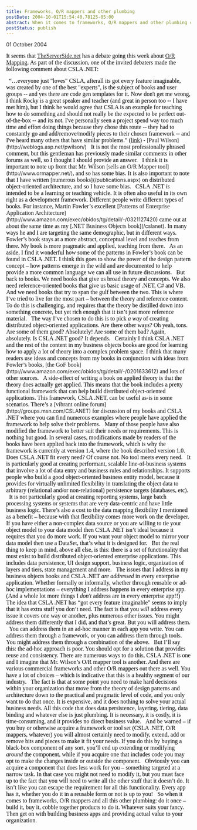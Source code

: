 ```yaml
---
title: Frameworks, O/R mappers and other plumbing
postDate: 2004-10-01T15:54:40.78125-05:00
abstract: When it comes to frameworks, O/R mappers and other plumbing components: just do it once – build it, buy it, cobble together products to do it. Then get on with building business apps and providing actual value to your organization.
postStatus: publish
---
```

01 October 2004

<font face="Times New Roman" color="#000000" size="3">It seems that <a href="http://www.TheServerSide.net">TheServerSide.net</a> has a debate going this week about </font>[<font face="Times New Roman" size="3">O/R Mapping</font>](http://www.theserverside.net/news/thread.tss?thread_id=29071)<font face="Times New Roman" color="#000000" size="3">. As part of the discussion, one of the invited debaters made the following comment about CSLA .NET:</font>

<?xml:namespace prefix = o ns = "urn:schemas-microsoft-com:office:office" /><o:p><font face="Times New Roman" color="#000000" size="3">&nbsp;</font></o:p>

<font face="Times New Roman" color="#000000" size="3">&#8220;&#8230;everyone just "loves" CSLA, afterall its got every feature imaginable, was created by one of the best "experts", is the subject of books and user groups -- and yes there are code gen templates for it. Now don't get me wrong, I think Rocky is a great speaker and teacher (and great in person too -- I have met him), but I think he would agree that CSLA is an example for teaching how to do something and should not really be the expected to be perfect out-of-the-box -- and its not. I've personally seen a project spend way too much time and effort doing things because they chose this route -- they had to constantly go and add/remove/modify pieces to their chosen framework -- and I've heard many others that have similar problems.&#8221; (<a href="http://www.theserverside.net/news/thread.tss?thread_id=29071#140531">link</a>)</font>

<font face="Times New Roman" color="#000000" size="3">- </font>[<font face="Times New Roman" size="3">Paul Wilson</font>](http://weblogs.asp.net/pwilson/)

<o:p><font face="Times New Roman" color="#000000" size="3">&nbsp;</font></o:p>

<font face="Times New Roman" color="#000000" size="3">It is not the most professionally phrased comment, but this gentleman has previously made similar comments in other forums as well, so I thought I should provide an answer.</font>

<o:p><font face="Times New Roman" color="#000000" size="3">&nbsp;</font></o:p>

<font face="Times New Roman" color="#000000" size="3">I think it is important to note up front that Mr. Wilson </font>[<font face="Times New Roman" size="3">sells an O/R Mapper tool</font>](http://www.ormapper.net/)<font face="Times New Roman" color="#000000" size="3">, and so has some bias. It is also important to note that I have written </font>[<font face="Times New Roman" size="3">numerous books</font>](/publications.aspx)<font face="Times New Roman" color="#000000" size="3"> on distributed object-oriented architecture, and so I have some bias.</font>

<o:p><font face="Times New Roman" color="#000000" size="3">&nbsp;</font></o:p>

<font face="Times New Roman" color="#000000" size="3">CSLA .NET <i style="mso-bidi-font-style: normal">is</i> intended to be a learning or teaching vehicle. It is often also useful in its own right&nbsp;<span style="FONT-SIZE: 12pt; COLOR: black; FONT-FAMILY: 'Times New Roman'; mso-fareast-font-family: 'Times New Roman'; mso-ansi-language: EN-US; mso-fareast-language: EN-US; mso-bidi-language: AR-SA">as a development framework</span>.</font>

<font face="Times New Roman" color="#000000" size="3"></font>

<font face="Times New Roman" color="#000000" size="3">Different people write different types of books. For instance, Martin Fowler&#8217;s excellent </font>[<font face="Times New Roman" size="3">Patterns of Enterprise Application Architecture</font>](http://www.amazon.com/exec/obidos/tg/detail/-/0321127420)<font face="Times New Roman" color="#000000" size="3"> came out at about the same time as my </font>[<font face="Times New Roman" size="3">.NET Business Objects book</font>](/cslanet)<font face="Times New Roman" color="#000000" size="3">. In many ways he and I are targeting the same demographic, but in different ways. Fowler&#8217;s book stays at a more abstract, conceptual level and teaches from there. My book is more pragmatic and applied, teaching from there.</font>

<o:p><font face="Times New Roman" color="#000000" size="3">&nbsp;</font></o:p>

<font face="Times New Roman" color="#000000" size="3">As an aside, I find it wonderful how some of the patterns in Fowler&#8217;s book can be found in CSLA .NET. I think this goes to show the power of the design pattern concept &#8211; how patterns emerge in the wild and are documented to help provide a more common language we can all use in future discussions.</font>

<o:p><font face="Times New Roman" color="#000000" size="3">&nbsp;</font></o:p>

<font face="Times New Roman" color="#000000" size="3">But back to books. We need books that give us broad theory and concepts. We also need reference-oriented books that give us basic usage of .NET, C# and VB. And we need books that try to span the gulf between the two. This is where I&#8217;ve tried to live for the most part &#8211; between the theory and reference content. To do this is challenging, and requires that the theory be distilled down into something concrete, but yet rich enough that it isn&#8217;t just more reference material.</font>

<o:p><font face="Times New Roman" color="#000000" size="3">&nbsp;</font></o:p>

<font face="Times New Roman" color="#000000" size="3">The way I&#8217;ve chosen to do this is to pick <i style="mso-bidi-font-style: normal">a way</i> of creating distributed object-oriented applications. Are there other ways? Oh yeah, tons. Are some of them good? Absolutely! Are some of them bad? Again, absolutely. Is CSLA .NET good? It depends.</font>

<o:p><font face="Times New Roman" color="#000000" size="3">&nbsp;</font></o:p>

<font face="Times New Roman" color="#000000" size="3">Certainly I think CSLA .NET and the rest of the content in my business objects books are good for learning how to apply a lot of theory into a complex problem space. I think that many readers use ideas and concepts from my books in conjunction with ideas from Fowler&#8217;s books, </font>[<font face="Times New Roman" size="3">the GoF book</font>](http://www.amazon.com/exec/obidos/tg/detail/-/0201633612)<font face="Times New Roman" color="#000000" size="3"> and lots of other sources.</font>

<o:p><font face="Times New Roman" color="#000000" size="3">&nbsp;</font></o:p>

<font face="Times New Roman" color="#000000" size="3">A side-effect of writing a book on applied theory is that the theory does actually get applied. This means that the book includes a pretty functional framework that can help build distributed object-oriented applications. This framework, CSLA .NET, can be useful as-is in some scenarios. There&#8217;s a </font>[<font face="Times New Roman" size="3">vibrant online forum</font>](http://groups.msn.com/CSLANET)<font face="Times New Roman" color="#000000" size="3"> for discussion of my books and CSLA .NET where you can find numerous examples where people have applied the framework to help solve their problems.</font>

<o:p><font face="Times New Roman" color="#000000" size="3">&nbsp;</font></o:p>

<font face="Times New Roman" color="#000000" size="3">Many of those people have also modified the framework to better suit their needs or requirements. This is nothing but good. In several cases, modifications made by readers of the books have been applied back into the framework, which is why the framework is currently at version 1.4, where the book described version 1.0.</font>

<o:p><font face="Times New Roman" color="#000000" size="3">&nbsp;</font></o:p>

<font face="Times New Roman" color="#000000" size="3">Does CSLA .NET fit every need? Of course not. No tool meets every need. </font>

<o:p><font face="Times New Roman" color="#000000" size="3">&nbsp;</font></o:p>

<font face="Times New Roman" color="#000000" size="3">It is particularly good at creating performant, scalable line-of-business systems that involve a lot of data entry and business rules and relationships. It supports people who build a good object-oriented business entity model, because it provides for virtually unlimited flexibility in translating the object data to arbitrary (relational and/or non-relational) persistence targets (databases, etc).</font>

<o:p><font face="Times New Roman" color="#000000" size="3">&nbsp;</font></o:p>

<font face="Times New Roman" color="#000000" size="3">It is not particularly good at creating reporting systems, large batch processing systems or systems that are very data-centric and have little business logic. There&#8217;s also a cost to the data mapping flexibility I mentioned as a benefit &#8211; because with that flexibility comes more work on the developer. If you have either a non-complex data source or you are willing to tie your object model to your data model then CSLA .NET isn&#8217;t ideal because it requires that you do more work. If you want your object model to mirror your data model then use a DataSet, that&#8217;s what it is designed for.</font>

<o:p><font face="Times New Roman" color="#000000" size="3">&nbsp;</font></o:p>

<font face="Times New Roman" color="#000000" size="3">But the real thing to keep in mind, above all else, is this: there is a set of functionality that must exist to build distributed object-oriented enterprise applications. This includes data persistence, UI design support, business logic, organization of layers and tiers, state management and more.</font>

<o:p><font face="Times New Roman" color="#000000" size="3">&nbsp;</font></o:p>

<font face="Times New Roman" color="#000000" size="3">The issues that I address in my business objects books and CSLA .NET <i style="mso-bidi-font-style: normal">are addressed</i> in every enterprise application. Whether formally or informally, whether through reusable or ad-hoc implementations &#8211; everything I address happens in every enterprise app. (And a whole lot more things I <em>don't</em> address are in every enterprise app!!)</font>

<o:p><font face="Times New Roman" color="#000000" size="3">&nbsp;</font></o:p>

<font face="Times New Roman" color="#000000" size="3">The idea that CSLA .NET has &#8220;got every feature imaginable&#8221; seems to imply that it has extra stuff you don&#8217;t need. The fact is that you <i style="mso-bidi-font-style: normal">will</i> address every issue it covers one way or another, plus numerous other issues. You might address them differently that I did, and that&#8217;s great. But you will address them.</font>

<o:p><font face="Times New Roman" color="#000000" size="3">&nbsp;</font></o:p>

<font face="Times New Roman" color="#000000" size="3">You can address them in an ad-hoc manner in each app you write. You can address them through a framework, or you can address them through tools. You might address them through a combination of the above.</font>

<o:p><font face="Times New Roman" color="#000000" size="3">&nbsp;</font></o:p>

<font face="Times New Roman" color="#000000" size="3">But I&#8217;ll say this: the ad-hoc approach is poor. You should opt for a solution that provides reuse and consistency. There are numerous ways to do this, CSLA .NET is one and I imagine that Mr. Wilson&#8217;s O/R mapper tool is another. And there are various commercial frameworks and other O/R mappers out there as well. You have a lot of choices &#8211; which is indicative that this is a healthy segment of our industry.</font>

<o:p><font face="Times New Roman" color="#000000" size="3">&nbsp;</font></o:p>

<font face="Times New Roman" color="#000000" size="3">The fact is that at some point you need to make hard decisions within your organization that move from the theory of design patterns and architecture down to the practical and pragmatic level of code, and you only want to do that once. It is expensive, and it does nothing to solve your actual business needs. All this code that does data persistence, layering, tiering, data binding and whatever else is just plumbing. It is necessary, it is costly, it is time-consuming, and it provides no direct business value.</font>

<o:p><font face="Times New Roman" color="#000000" size="3">&nbsp;</font></o:p>

<font face="Times New Roman" color="#000000" size="3">And be warned &#8211; if you buy or otherwise acquire a framework or tool set (CSLA .NET, O/R mappers, whatever) you will almost certainly need to modify, extend, add or remove bits and pieces to make it fit your needs. If you do this by buying a black-box component of any sort, you&#8217;ll end up extending or modifying <i style="mso-bidi-font-style: normal">around</i> the component, while if you acquire one that includes code you may opt to make the changes inside or outside the component.</font>

<o:p><font face="Times New Roman" color="#000000" size="3">&nbsp;</font></o:p>

<font face="Times New Roman" color="#000000" size="3">Obviously you can acquire a component that does less work for you &#8211; something targeted at a narrow task. In that case you might not need to modify it, but you must face up to the fact that you will need to write all the other stuff that it doesn&#8217;t do. It isn&#8217;t like you can escape the requirement for all this functionality. Every app has it, whether you do it in a reusable form or not is up to you!</font>

<o:p><font face="Times New Roman" color="#000000" size="3">&nbsp;</font></o:p>

<font face="Times New Roman" color="#000000" size="3">So when it comes to frameworks, O/R mappers and all this other plumbing: do it once &#8211; build it, buy it, cobble together products to do it. Whatever suits your fancy. </font>

<o:p><font face="Times New Roman" color="#000000" size="3">&nbsp;</font></o:p>

<font face="Times New Roman" color="#000000" size="3">Then get on with building business apps and providing actual value to your organization.</font>
